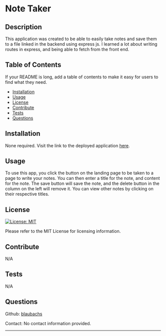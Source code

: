 # Note Taker

## Description

This application was created to be able to easily take notes and save them to a file linked in the backend using express js. I learned a lot about writing routes in express, and being able to fetch from the front end.

## Table of Contents

If your README is long, add a table of contents to make it easy for users to find what they need.

- [Installation](#installation)
- [Usage](#usage)
- [License](#license)
- [Contribute](#contribute)
- [Tests](#tests)
- [Questions](#questions)

## Installation

None required. Visit the link to the deployed application [here](https://thebestestnotetaker.herokuapp.com/).

## Usage

To use this app, you click the button on the landing page to be taken to a page to write your notes. You can then enter a title for the note, and content for the note. The save button will save the note, and the delete button in the column on the left will remove it. You can view other notes by clicking on their respective titles.

## License

[![License: MIT](https://img.shields.io/badge/License-MIT-yellow.svg)](https://opensource.org/licenses/MIT)

Please refer to the MIT License for licensing information.

## Contribute

N/A

## Tests

N/A

## Questions

Github: [blaubachs](https://github.com/blaubachs)

Contact: No contact information provided.

---

